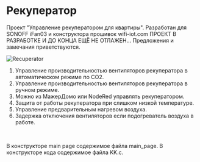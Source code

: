 # Рекуператор
Проект "Управление рекуператором для квартиры".
Разработан для SONOFF iFan03 и конструктора прошивок wifi-iot.com
ПРОЕКТ В РАЗРАБОТКЕ И ДО КОНЦА ЕЩЁ НЕ ОТЛАЖЕН...
Предложения и замечания приветствуются.

![Recuperator](Recuperator.jpeg)

1) Управление производительностью вентиляторов рекуператора в автоматическом режиме по СО2.
2) Управление производительностью вентиляторов рекуператора в ручном режиме.
3) Можно из МажерДомо или NodeRed управлять рекуператором.
4) Защита от работы рекуператора при слишком низкой температуре.
5) Управление предварительным нагревом воздуха.
6) Задержка отключения вентиляторов если подогреватель воздуха в работе.
<br>


В конструкторе main page содержимое файла main_page.
В конструкторе кода содержимое файла KK.c.
